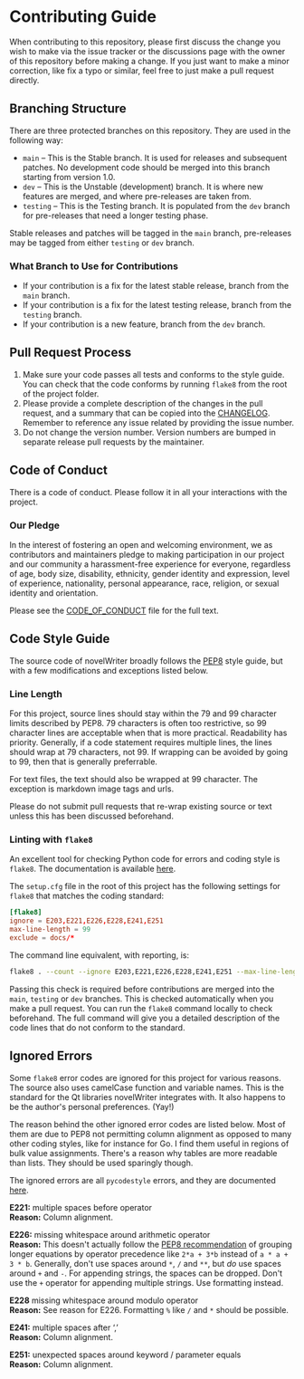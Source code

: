# Contributing Guide

When contributing to this repository, please first discuss the change you wish to make via the
issue tracker or the discussions page with the owner of this repository before making a change. If
you just want to make a minor correction, like fix a typo or similar, feel free to just make a pull
request directly.

## Branching Structure

There are three protected branches on this repository. They are used in the following way:

* `main` – This is the Stable branch. It is used for releases and subsequent patches. No
  development code should be merged into this branch starting from version 1.0.
* `dev` – This is the Unstable (development) branch. It is where new features are merged, and where
  pre-releases are taken from.
* `testing` – This is the Testing branch. It is populated from the `dev` branch for pre-releases
  that need a longer testing phase.

Stable releases and patches will be tagged in the `main` branch, pre-releases may be tagged from
either `testing` or `dev` branch.

### What Branch to Use for Contributions

* If your contribution is a fix for the latest stable release, branch from the `main` branch.
* If your contribution is a fix for the latest testing release, branch from the `testing` branch.
* If your contribution is a new feature, branch from the `dev` branch.

## Pull Request Process

1. Make sure your code passes all tests and conforms to the style guide. You can check that the
   code conforms by running `flake8` from the root of the project folder.
2. Please provide a complete description of the changes in the pull request, and a summary that can
   be copied into the [CHANGELOG](CHANGELOG.md). Remember to reference any issue related by
   providing the issue number.
3. Do not change the version number. Version numbers are bumped in separate release pull requests
   by the maintainer.

## Code of Conduct

There is a code of conduct. Please follow it in all your interactions with the project.

### Our Pledge

In the interest of fostering an open and welcoming environment, we as contributors and maintainers
pledge to making participation in our project and our community a harassment-free experience for
everyone, regardless of age, body size, disability, ethnicity, gender identity and expression,
level of experience, nationality, personal appearance, race, religion, or sexual identity and
orientation.

Please see the [CODE_OF_CONDUCT](CODE_OF_CONDUCT.md) file for the full text.

## Code Style Guide

The source code of novelWriter broadly follows the [PEP8](https://www.python.org/dev/peps/pep-0008)
style guide, but with a few modifications and exceptions listed below.

### Line Length

For this project, source lines should stay within the 79 and 99 character limits described by PEP8.
79 characters is often too restrictive, so 99 character lines are acceptable when that is more
practical. Readability has priority. Generally, if a code statement requires multiple lines, the
lines should wrap at 79 characters, not 99. If wrapping can be avoided by going to 99, then that is
generally preferrable.

For text files, the text should also be wrapped at 99 character. The exception is markdown image
tags and urls.

Please do not submit pull requests that re-wrap existing source or text unless this has been
discussed beforehand.

### Linting with `flake8`

An excellent tool for checking Python code for errors and coding style is `flake8`. The
documentation is available [here](https://flake8.pycqa.org/en/latest/).

The `setup.cfg` file in the root of this project has the following settings for `flake8` that
matches the coding standard:
```conf
[flake8]
ignore = E203,E221,E226,E228,E241,E251
max-line-length = 99
exclude = docs/*
```

The command line equivalent, with reporting, is:
```bash
flake8 . --count --ignore E203,E221,E226,E228,E241,E251 --max-line-length=99 --show-source --statistics
```

Passing this check is required before contributions are merged into the `main`, `testing` or `dev`
branches. This is checked automatically when you make a pull request. You can run the `flake8`
command locally to check beforehand. The full command will give you a detailed description of the
code lines that do not conform to the standard.

## Ignored Errors

Some `flake8` error codes are ignored for this project for various reasons. The source also uses
camelCase function and variable names. This is the standard for the Qt libraries novelWriter
integrates with. It also happens to be the author's personal preferences. (Yay!)

The reason behind the other ignored error codes are listed below. Most of them are due to PEP8 not
permitting column alignment as opposed to many other coding styles, like for instance for Go. I
find them useful in regions of bulk value assignments. There's a reason why tables are more
readable than lists. They should be used sparingly though.

The ignored errors are all `pycodestyle` errors, and they are documented
[here](https://pycodestyle.pycqa.org/en/latest/intro.html#error-codes).

**E221:** multiple spaces before operator  
**Reason:** Column alignment.

**E226:** missing whitespace around arithmetic operator  
**Reason:** This doesn't actually follow the
[PEP8 recommendation](https://www.python.org/dev/peps/pep-0008/#other-recommendations)
of grouping longer equations by operator precedence like `2*a + 3*b` instead of `a * a + 3 * b`.
Generally, don't use spaces around `*`, `/` and `**`, but _do_ use spaces around `+` and `-`.
For appending strings, the spaces can be dropped. Don't use the `+` operator for appending multiple
strings. Use formatting instead.

**E228** missing whitespace around modulo operator  
**Reason:** See reason for E226. Formatting `%` like `/` and `*` should be possible.

**E241:** multiple spaces after ‘,’  
**Reason:** Column alignment.

**E251:** unexpected spaces around keyword / parameter equals  
**Reason:** Column alignment.
